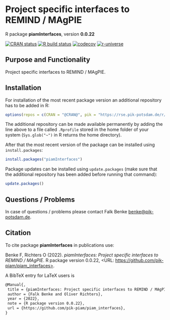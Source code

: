 # Project specific interfaces to REMIND / MAgPIE

R package **piamInterfaces**, version **0.0.22**

[![CRAN status](https://www.r-pkg.org/badges/version/piamInterfaces)](https://cran.r-project.org/package=piamInterfaces)  [![R build status](https://github.com/pik-piam/piam_interfaces/workflows/check/badge.svg)](https://github.com/pik-piam/piam_interfaces/actions) [![codecov](https://codecov.io/gh/pik-piam/piam_interfaces/branch/master/graph/badge.svg)](https://app.codecov.io/gh/pik-piam/piam_interfaces) [![r-universe](https://pik-piam.r-universe.dev/badges/piamInterfaces)](https://pik-piam.r-universe.dev/ui#builds)

## Purpose and Functionality

Project specific interfaces to REMIND / MAgPIE.


## Installation

For installation of the most recent package version an additional repository has to be added in R:

```r
options(repos = c(CRAN = "@CRAN@", pik = "https://rse.pik-potsdam.de/r/packages"))
```
The additional repository can be made available permanently by adding the line above to a file called `.Rprofile` stored in the home folder of your system (`Sys.glob("~")` in R returns the home directory).

After that the most recent version of the package can be installed using `install.packages`:

```r 
install.packages("piamInterfaces")
```

Package updates can be installed using `update.packages` (make sure that the additional repository has been added before running that command):

```r 
update.packages()
```

## Questions / Problems

In case of questions / problems please contact Falk Benke <benke@pik-potsdam.de>.

## Citation

To cite package **piamInterfaces** in publications use:

Benke F, Richters O (2022). _piamInterfaces: Project specific interfaces to REMIND / MAgPIE_. R package version 0.0.22, <URL: https://github.com/pik-piam/piam_interfaces>.

A BibTeX entry for LaTeX users is

 ```latex
@Manual{,
  title = {piamInterfaces: Project specific interfaces to REMIND / MAgPIE},
  author = {Falk Benke and Oliver Richters},
  year = {2022},
  note = {R package version 0.0.22},
  url = {https://github.com/pik-piam/piam_interfaces},
}
```
